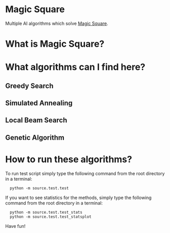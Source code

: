 # Magic Square
Multiple AI algorithms which solve [Magic Square](https://en.wikipedia.org/wiki/Magic_square).

# What is Magic Square?

# What algorithms can I find here?

## Greedy Search

## Simulated Annealing

## Local Beam Search

## Genetic Algorithm

# How to run these algorithms?

To run test script simply type the following command from the root directory in a terminal:

```shell
  python -m source.test.test
```

If you want to see statistics for the methods, simply type the following command from the root directory in a terminal:

```shell
  python -m source.test.test_stats
  python -m source.test.test_statsplot
```

Have fun!


